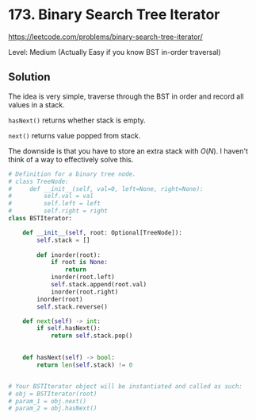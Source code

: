 # 173. Binary Search Tree Iterator

https://leetcode.com/problems/binary-search-tree-iterator/

Level: Medium (Actually Easy if you know BST in-order traversal)



## Solution

The idea is very simple, traverse through the BST in order and record all values in a stack.

`hasNext()` returns whether stack is empty.

`next()` returns value popped from stack.

The downside is that you have to store an extra stack with $O(N)$. I haven't think of a way to effectively solve this.

```python
# Definition for a binary tree node.
# class TreeNode:
#     def __init__(self, val=0, left=None, right=None):
#         self.val = val
#         self.left = left
#         self.right = right
class BSTIterator:

    def __init__(self, root: Optional[TreeNode]):
        self.stack = []
        
        def inorder(root):
            if root is None:
                return
            inorder(root.left)
            self.stack.append(root.val)
            inorder(root.right)
        inorder(root)
        self.stack.reverse()

    def next(self) -> int:
        if self.hasNext():
            return self.stack.pop()
            

    def hasNext(self) -> bool:
        return len(self.stack) != 0


# Your BSTIterator object will be instantiated and called as such:
# obj = BSTIterator(root)
# param_1 = obj.next()
# param_2 = obj.hasNext()
```